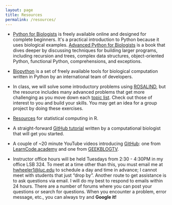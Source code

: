 ```yaml
---
layout: page
title: Resources
permalink: /resources/
---
```


- <a href="http://pythonforbiologists.com/index.php/introduction-to-python-for-biologists/">Python for Biologists</a> is freely available online and designed for complete beginners. It's a practical introduction to Python because it uses biological examples. <a href="http://pythonforbiologists.com/index.php/books/">Advanced Python for Biologists</a> is a book that dives deeper by discussing techniques for building larger programs, including recursion and trees, complex data structures, object-oriented Python, functional Python, comprehensions, and exceptions.

- <a href="http://biopython.org/wiki/Biopython">Biopython</a> is a set of freely available tools for biological computation written in Python by an international team of developers.

- In class, we will solve some introductory problems using <a href="http://rosalind.info/">ROSALIND</a>, but the resource includes many advanced problems that get more challenging as you move down each <a href="http://rosalind.info/problems/topics/">topic list</a>. Check out those of interest to you and build your skills. You may get an idea for a group project by doing these exercises.

- <a href="https://www.biostars.org/p/123728/">Resources</a> for statistical computing in R.

- A straight-forward <a href="http://www.cureffi.org/2014/08/27/git-tutorial/">GitHub tutorial</a> written by a computational biologist that will get you started. 

- A couple of ~20 minute YouTube videos introducing <a href="https://github.com/">GitHub</a>: one from <a href="https://www.youtube.com/watch?v=0fKg7e37bQE">LearnCode.academy</a> and one from <a href="https://www.youtube.com/watch?v=LXoWxrTdXkM">GEEKBLOGTV</a>.

-  Instructor office hours will be held Tuesdays from 2:30 - 4:30PM in my office LSB 324. To meet at a time other than this, you must email me at <hwheeler1@luc.edu> to schedule a day and time in advance; I cannot meet with students that just “drop by”. Another route to get assistance is to ask questions via email. I will do my best to respond to emails within 24 hours. There are a number of forums where you can post your questions or search for questions. When you encounter a problem, error message, etc., you can always try and **Google it!**